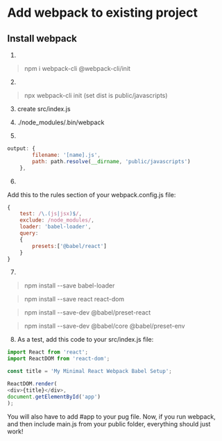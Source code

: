 # Add webpack to existing project


## Install webpack

1. 

> npm i webpack-cli @webpack-cli/init

2. 

> npx webpack-cli init (set dist is public/javascripts)

3. create src/index.js
4. ./node_modules/.bin/webpack

5. 

```javascript
output: {
		filename: '[name].js',
		path: path.resolve(__dirname, 'public/javascripts')
	},
```

6.
Add this to the rules section of your webpack.config.js file:

```javascript
{
    test: /\.(js|jsx)$/,
    exclude: /node_modules/,
    loader: 'babel-loader',
    query:
    {
        presets:['@babel/react']
    }
}
```


7.

> npm install --save babel-loader

> npm install --save react react-dom

> npm install --save-dev @babel/preset-react

> npm install --save-dev @babel/core @babel/preset-env


8. As a test, add this code to your src/index.js file:

```javascript
import React from 'react';
import ReactDOM from 'react-dom';

const title = 'My Minimal React Webpack Babel Setup';

ReactDOM.render(
<div>{title}</div>,
document.getElementById('app')
);
```

You will also have to add #app to your pug file. Now, if you run webpack, and then include main.js from your public folder, everything should just work!
